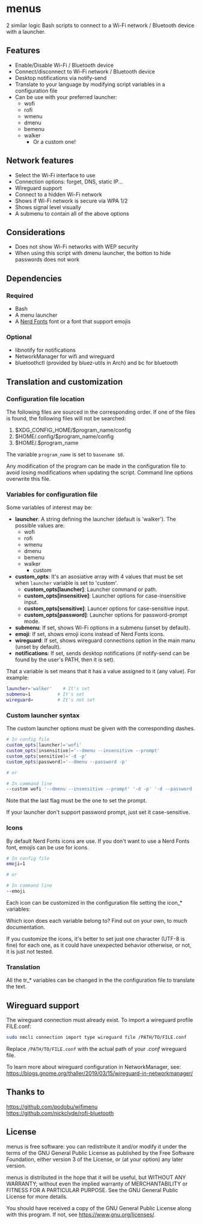 # menus

2 similar logic Bash scripts to connect to a Wi-Fi network / Bluetooth device with a launcher.

## Features

- Enable/Disable Wi-Fi / Bluetooth device
- Connect/disconnect to Wi-Fi network / Bluetooth device
- Desktop notifications via notify-send
- Translate to your language by modifying script variables in a configuration file
- Can be use with your preferred launcher:
	- wofi
	- rofi
	- wmenu
	- dmenu
	- bemenu
  - walker
	- Or a custom one!

## Network features
  - Select the Wi-Fi interface to use
  - Connection options: forget, DNS, static IP...
  - Wireguard support
  - Connect to a hidden Wi-Fi network
  - Shows if Wi-Fi network is secure via WPA 1/2
  - Shows signal level visually
  - A submenu to contain all of the above options

## Considerations

- Does not show Wi-Fi networks with WEP security
- When using this script with dmenu launcher, the botton to hide passwords does not work

## Dependencies

### Required

- Bash
- A menu launcher
- A [Nerd Fonts](https://www.nerdfonts.com/) font or a font that support emojis

### Optional

- libnotify for notifications
- NetworkManager for wifi and wireguard
- bluetoothctl (provided by bluez-utils in Arch) and bc for bluetooth

## Translation and customization

### Configuration file location

The following files are sourced in the corresponding order. If one of the files is found, the following files will not be searched:

1. \$XDG\_CONFIG\_HOME/\$program\_name/config
2. \$HOME/.config/\$program\_name/config
3. \$HOME/.\$program\_name

The variable `program_name` is set to `basename $0`.

Any modification of the program can be made in the configuration file to avoid losing modifications when updating the script.
Command line options overwrite this file.

### Variables for configuration file

Some variables of interest may be:

- **launcher**: A string defining the launcher (default is 'walker'). The possible values are:
	- wofi
	- rofi
	- wmenu
	- dmenu
	- bemenu
  - walker
	- custom
- **custom_opts**: It's an asosiative array with 4 values that must be set when `launcher` variable is set to 'custom'.
	- **custom_opts[launcher]**: Launcher command or path.
	- **custom_opts[insensitive]**: Launcher options for case-insensitive input.
	- **custom_opts[sensitive]**: Launcer options for case-sensitive input.
	- **custom_opts[password]**: Launcher options for password-prompt mode.
- **submenu**: If set, shows Wi-Fi options in a submenu (unset by default).
- **emoji**: If set, shows emoji icons instead of Nerd Fonts icons.
- **wireguard**: If set, shows wireguard connections option in the main manu (unset by default).
- **notifications**: If set, sends desktop notifications (if notify-send can be found by the user's PATH, then it is set).

That a variable is set means that it has a value assigned to it (any value). For example:

```sh
launcher='walker'    # It's set
submenu=1          # It's set
wireguard=         # It's not set
```

### Custom launcher syntax

The custom launcher options must be given with the corresponding dashes.

```sh
# In config file
custom_opts[launcher]='wofi'
custom_opts[insensitive]='--dmenu --insensitive --prompt'
custom_opts[sensitive]='-d -p'
custom_opts[password]='--dmenu --password -p'

# or

# In command line
--custom wofi '--dmenu --insensitive --prompt' '-d -p' '-d --password --prompt'
```

Note that the last flag must be the one to set the prompt.

If your launcher don't support password prompt, just set it case-sensitive.

### Icons

By default Nerd Fonts icons are use. If you don't want to use a Nerd Fonts font, emojis can be use for icons.

```sh
# In config file
emoji=1

# or

# In command line
--emoji
```

Each icon can be customized in the configuration file setting the icon_* variables:

Which icon does each variable belong to? Find out on your own, to much documentation.

If you customize the icons, it's better to set just one character (UTF-8 is fine) for each one,
as it could have unexpected behavior otherwise, or not, it is just not tested.

### Translation
All the tr_* variables can be changed in the the configuration file to translate the text.

## Wireguard support

The wireguard connection must already exist. To import a wireguard profile FILE.conf:
```sh
sudo nmcli connection import type wireguard file /PATH/TO/FILE.conf
```
Replace `/PATH/TO/FILE.conf` with the actual path of your *.conf* wireguard file.

To learn more about wireguard configuration in NetworkManager, see: <https://blogs.gnome.org/thaller/2019/03/15/wireguard-in-networkmanager/>

## Thanks to

https://github.com/podobu/wifimenu  
https://github.com/nickclyde/rofi-bluetooth

## License

menus is free software: you can redistribute it and/or modify it under the terms of the GNU General Public License as published by the Free Software Foundation, either version 3 of the License, or (at your option) any later version.

menus is distributed in the hope that it will be useful, but WITHOUT ANY WARRANTY; without even the implied warranty of MERCHANTABILITY or FITNESS FOR A PARTICULAR PURPOSE. See the GNU General Public License for more details.
 
You should have received a copy of the GNU General Public License along with this program. If not, see <https://www.gnu.org/licenses/>.

